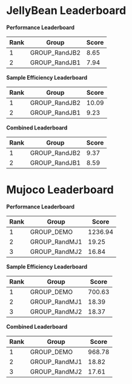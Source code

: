 # JellyBean Leaderboard

**Performance Leaderboard**

|Rank      |Group     |Score     |
|----------|----------|----------|
|1      |GROUP_RandJB2     |8.65     |
|2      |GROUP_RandJB1     |7.94     |


**Sample Efficiency Leaderboard**

|Rank      |Group     |Score     |
|----------|----------|----------|
|1      |GROUP_RandJB2     |10.09     |
|2      |GROUP_RandJB1     |9.23     |


**Combined Leaderboard**

|Rank      |Group     |Score     |
|----------|----------|----------|
|1      |GROUP_RandJB2     |9.37     |
|2      |GROUP_RandJB1     |8.59     |


# Mujoco Leaderboard

**Performance Leaderboard**

|Rank      |Group     |Score     |
|----------|----------|----------|
|1      |GROUP_DEMO     |1236.94     |
|2      |GROUP_RandMJ1     |19.25     |
|3      |GROUP_RandMJ2     |16.84     |


**Sample Efficiency Leaderboard**

|Rank      |Group     |Score     |
|----------|----------|----------|
|1      |GROUP_DEMO     |700.63     |
|2      |GROUP_RandMJ1     |18.39     |
|3      |GROUP_RandMJ2     |18.37     |


**Combined Leaderboard**

|Rank      |Group     |Score     |
|----------|----------|----------|
|1      |GROUP_DEMO     |968.78     |
|2      |GROUP_RandMJ1     |18.82     |
|3      |GROUP_RandMJ2     |17.61     |


